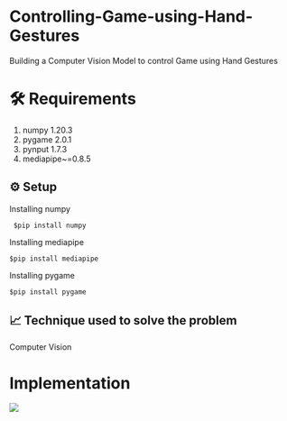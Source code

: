 # Controlling-Game-using-Hand-Gestures
Building a Computer Vision Model to control Game using Hand Gestures


# 🛠️ Requirements

1. numpy 1.20.3
2. pygame 2.0.1
3. pynput 1.7.3
4. mediapipe~=0.8.5


<h2>⚙️ Setup</h2>

Installing numpy
  
     $pip install numpy
  
Installing mediapipe
  
    $pip install mediapipe
    
Installing pygame
  
    $pip install pygame
 
<h2>📈 Technique used to solve the problem</h2>

Computer Vision

# Implementation

<img src="https://github.com/YMeghana14/Controlling-Game-using-Hand-Gestures/blob/main/Gesture%20Video.mp4">


